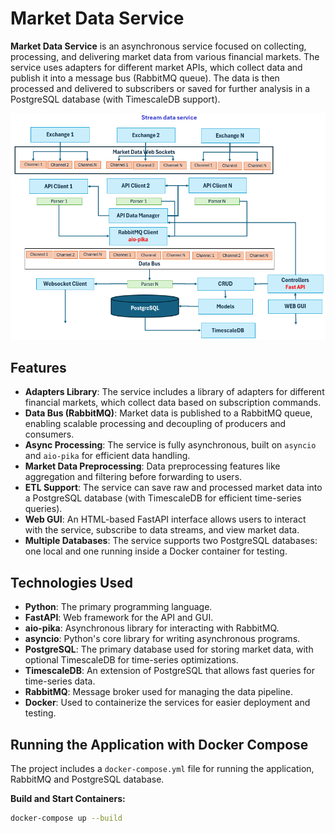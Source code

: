 # Market Data Service

**Market Data Service** is an asynchronous service focused on collecting, processing, and delivering market data from various financial markets. The service uses adapters for different market APIs, which collect data and publish it into a message bus (RabbitMQ queue). The data is then processed and delivered to subscribers or saved for further analysis in a PostgreSQL database (with TimescaleDB support).

![Market Data Service Architecture](images/MDServer.PNG)

## Features

- **Adapters Library**: The service includes a library of adapters for different financial markets, which collect data based on subscription commands.
- **Data Bus (RabbitMQ)**: Market data is published to a RabbitMQ queue, enabling scalable processing and decoupling of producers and consumers.
- **Async Processing**: The service is fully asynchronous, built on `asyncio` and `aio-pika` for efficient data handling.
- **Market Data Preprocessing**: Data preprocessing features like aggregation and filtering before forwarding to users.
- **ETL Support**: The service can save raw and processed market data into a PostgreSQL database (with TimescaleDB for efficient time-series queries).
- **Web GUI**: An HTML-based FastAPI interface allows users to interact with the service, subscribe to data streams, and view market data.
- **Multiple Databases**: The service supports two PostgreSQL databases: one local and one running inside a Docker container for testing.

## Technologies Used

- **Python**: The primary programming language.
- **FastAPI**: Web framework for the API and GUI.
- **aio-pika**: Asynchronous library for interacting with RabbitMQ.
- **asyncio**: Python's core library for writing asynchronous programs.
- **PostgreSQL**: The primary database used for storing market data, with optional TimescaleDB for time-series optimizations.
- **TimescaleDB**: An extension of PostgreSQL that allows fast queries for time-series data.
- **RabbitMQ**: Message broker used for managing the data pipeline.
- **Docker**: Used to containerize the services for easier deployment and testing.

## Running the Application with Docker Compose

The project includes a `docker-compose.yml` file for running the application, RabbitMQ and PostgreSQL database.

**Build and Start Containers:**
   ```bash
   docker-compose up --build